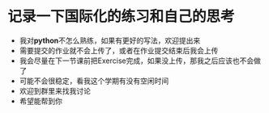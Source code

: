 # 记录一下国际化的练习和自己的思考

- 我对**python**不怎么熟练，如果有更好的写法，欢迎提出来
- 需要提交的作业就不会上传了，或者在作业提交结束后我会上传
- 我会尽量在下一节课前把Exercise完成，如果没上传，那我之后应该也不会做了
- 可能不会很稳定，看我这个学期有没有空闲时间
- 欢迎到群里来找我讨论
- 希望能帮到你